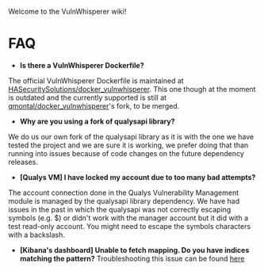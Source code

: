 Welcome to the VulnWhisperer wiki!


# FAQ

* **Is there a VulnWhisperer Dockerfile?**

The official VulnWhisperer Dockerfile is maintained at [HASecuritySolutions/docker_vulnwhisperer](https://github.com/HASecuritySolutions/docker_vulnwhisperer). This one though at the moment is outdated and the currently supported is still at [qmontal/docker_vulnwhisperer](https://github.com/qmontal/docker_vulnwhisperer)'s fork, to be merged.
* **Why are you using a fork of qualysapi library?**

We do us our own fork of the qualysapi library as it is with the one we have tested the project and we are sure it is working, we prefer doing that than running into issues because of code changes on the future dependency releases.
* **[Qualys VM] I have locked my account due to too many bad attempts?**

The account connection done in the Qualys Vulnerability Management module is managed by the qualysapi library dependency. We have had issues in the past in which the qualysapi was not correctly escaping symbols (e.g. $) or didn't work with the manager account but it did with a test read-only account. You might need to escape the symbols characters with a backslash.
* **[Kibana's dashboard] Unable to fetch mapping. Do you have indices matching the pattern?**
Troubleshooting this issue can be found [here](https://github.com/austin-taylor/VulnWhisperer/issues/83#issuecomment-406283999)